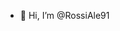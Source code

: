 - 👋 Hi, I’m @RossiAle91


<!---
RossiAle91/RossiAle91 is a ✨ special ✨ repository because its `README.md` (this file) appears on your GitHub profile.
You can click the Preview link to take a look at your changes.
--->
